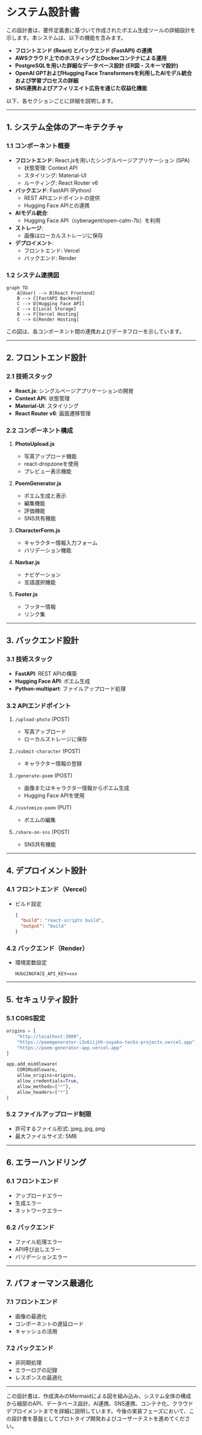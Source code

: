 # システム設計書

この設計書は、要件定義書に基づいて作成されたポエム生成ツールの詳細設計を示します。本システムは、以下の機能を含みます。

- **フロントエンド (React) とバックエンド (FastAPI) の連携**
- **AWSクラウド上でのホスティングとDockerコンテナによる運用**
- **PostgreSQLを用いた詳細なデータベース設計 (ER図・スキーマ設計)**
- **OpenAI GPTおよびHugging Face Transformersを利用したAIモデル統合および学習プロセスの詳細**
- **SNS連携およびアフィリエイト広告を通じた収益化機能**

以下、各セクションごとに詳細を説明します。

---

## 1. システム全体のアーキテクチャ

### 1.1 コンポーネント概要

- **フロントエンド**: React.jsを用いたシングルページアプリケーション (SPA)
  - 状態管理: Context API
  - スタイリング: Material-UI
  - ルーティング: React Router v6
- **バックエンド**: FastAPI (Python)
  - REST APIエンドポイントの提供
  - Hugging Face APIとの連携
- **AIモデル統合**:
  - Hugging Face API（cyberagent/open-calm-7b）を利用
- **ストレージ**:
  - 画像はローカルストレージに保存
- **デプロイメント**:
  - フロントエンド: Vercel
  - バックエンド: Render

### 1.2 システム連携図

```mermaid
graph TD
    A[User] --> B[React Frontend]
    B --> C[FastAPI Backend]
    C --> D[Hugging Face API]
    C --> E[Local Storage]
    B --> F[Vercel Hosting]
    C --> G[Render Hosting]
```

この図は、各コンポーネント間の連携およびデータフローを示しています。

---

## 2. フロントエンド設計

### 2.1 技術スタック

- **React.js**: シングルページアプリケーションの開発
- **Context API**: 状態管理
- **Material-UI**: スタイリング
- **React Router v6**: 画面遷移管理

### 2.2 コンポーネント構成

1. **PhotoUpload.js**
   - 写真アップロード機能
   - react-dropzoneを使用
   - プレビュー表示機能

2. **PoemGenerator.js**
   - ポエム生成と表示
   - 編集機能
   - 評価機能
   - SNS共有機能

3. **CharacterForm.js**
   - キャラクター情報入力フォーム
   - バリデーション機能

4. **Navbar.js**
   - ナビゲーション
   - 言語選択機能

5. **Footer.js**
   - フッター情報
   - リンク集

---

## 3. バックエンド設計

### 3.1 技術スタック

- **FastAPI**: REST APIの構築
- **Hugging Face API**: ポエム生成
- **Python-multipart**: ファイルアップロード処理

### 3.2 APIエンドポイント

1. `/upload-photo` (POST)
   - 写真アップロード
   - ローカルストレージに保存

2. `/submit-character` (POST)
   - キャラクター情報の登録

3. `/generate-poem` (POST)
   - 画像またはキャラクター情報からポエム生成
   - Hugging Face APIを使用

4. `/customize-poem` (PUT)
   - ポエムの編集

5. `/share-on-sns` (POST)
   - SNS共有機能

---

## 4. デプロイメント設計

### 4.1 フロントエンド（Vercel）

- ビルド設定
  ```json
  {
    "build": "react-scripts build",
    "output": "build"
  }
  ```

### 4.2 バックエンド（Render）

- 環境変数設定
  ```
  HUGGINGFACE_API_KEY=xxx
  ```

---

## 5. セキュリティ設計

### 5.1 CORS設定

```python
origins = [
    "http://localhost:3000",
    "https://poemgenerator-i3v6iijhh-suyako-tecks-projects.vercel.app",
    "https://poem-generator-app.vercel.app"
]

app.add_middleware(
    CORSMiddleware,
    allow_origins=origins,
    allow_credentials=True,
    allow_methods=["*"],
    allow_headers=["*"]
)
```

### 5.2 ファイルアップロード制限

- 許可するファイル形式: jpeg, jpg, png
- 最大ファイルサイズ: 5MB

---

## 6. エラーハンドリング

### 6.1 フロントエンド

- アップロードエラー
- 生成エラー
- ネットワークエラー

### 6.2 バックエンド

- ファイル処理エラー
- API呼び出しエラー
- バリデーションエラー

---

## 7. パフォーマンス最適化

### 7.1 フロントエンド

- 画像の最適化
- コンポーネントの遅延ロード
- キャッシュの活用

### 7.2 バックエンド

- 非同期処理
- エラーログの記録
- レスポンスの最適化

---

この設計書は、作成済みのMermaidによる図を組み込み、システム全体の構成から細部のAPI、データベース設計、AI連携、SNS連携、コンテナ化、クラウドデプロイメントまでを詳細に説明しています。今後の実装フェーズにおいて、この設計書を基盤としてプロトタイプ開発およびユーザーテストを進めてください。
